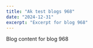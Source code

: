```yaml
---
title: "Ak test blogs 968"
date: "2024-12-31"
excerpt: "Excerpt for blog 968"
---
```


Blog content for blog 968